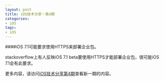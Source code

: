 ```yaml
---
layout: post   
title: iOS技术分享－第4期        
categories: 
- iOS   
tags:     
- iOS
---    
```

 

####iOS 7.1可能要求使用HTTPS来部署企业包。

stackoverflow上有人反映iOS 7.1 beta要使用HTTPS才能部署企业包，很可能iOS 7.1会有此要求。


更多内容，请访问[iOS技术分享第4期][1]查看新一期的内容。


<br/>

[1]:http://www.ios-wiki.com/mobile/issues/4